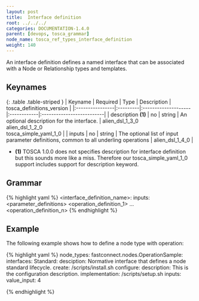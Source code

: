 ```yaml
---
layout: post
title:  Interface definition
root: ../../../
categories: DOCUMENTATION-1.4.0
parent: [devops, tosca_grammar]
node_name: tosca_ref_types_interface_definition
weight: 140
---
```


An interface definition defines a named interface that can be associated with a Node or Relationship types and templates.

## Keynames

{: .table .table-striped }
| Keyname         | Required | Type                | Description | tosca_definitions_version |
|:----------------|:---------|:--------------------|:------------|:--------------------------|
| description __(1)__ | no | string | An optional description for the interface. | alien_dsl_1_3_0<br> alien_dsl_1_2_0<br> tosca_simple_yaml_1_0 |
| inputs  | no | string | The optional list of input parameter definitions, common to all underling operations | alien_dsl_1_4_0 |

* __(1)__ TOSCA 1.0.0 does not specifies description for interface definition but this sounds more like a miss. Therefore our tosca_simple_yaml_1_0 support includes support for description keyword.

## Grammar

{% highlight yaml %}
<interface_definition_name>:
  inputs:
    <parameter_definitions>
  <operation_definition_1>
  ...
  <operation_definition_n>
{% endhighlight %}

## Example

The following example shows how to define a node type with operation:

{% highlight yaml %}
node_types:
  fastconnect.nodes.OperationSample:
    interfaces:
      Standard:
        desciption: Normative interface that defines a node standard lifecycle.
        create: /scripts/install.sh
        configure:
          description: This is the configuration description.
          implementation: /scripts/setup.sh
          inputs:
            value_input: 4

{% endhighlight %}
